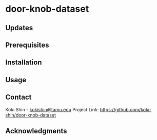 # door-knob-dataset

## Updates

## Prerequisites

## Installation

## Usage

## Contact
Koki Shin - kokishin@tamu.edu
Project Link: https://github.com/koki-shin/door-knob-dataset

## Acknowledgments
